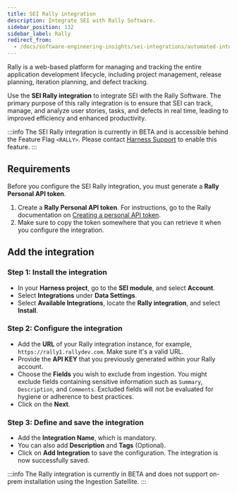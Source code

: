 ```yaml
---
title: SEI Rally integration
description: Integrate SEI with Rally Software.
sidebar_position: 132
sidebar_label: Rally
redirect_from:
  - /docs/software-engineering-insights/sei-integrations/automated-integrations/sei-integration-rally
---
```


Rally is a web-based platform for managing and tracking the entire application development lifecycle, including project management, release planning, iteration planning, and defect tracking.

Use the **SEI Rally integration** to integrate SEI with the Rally Software. The primary purpose of this rally integration is to ensure that SEI can track, manage, and analyze user stories, tasks, and defects in real time, leading to improved efficiency and enhanced productivity.

:::info
The SEI Rally integration is currently in BETA and is accessible behind the Feature Flag `<RALLY>`. Please contact [Harness Support](mailto:support@harness.io) to enable this feature.
:::

## Requirements

Before you configure the SEI Rally integration, you must generate a **Rally Personal API token**.

1. Create a **Rally Personal API token**. For instructions, go to the Rally documentation on [Creating a personal API token](https://rally1.rallydev.com/slm/doc/webservice/).
2. Make sure to copy the token somewhere that you can retrieve it when you configure the integration.

## Add the integration

### Step 1: Install the integration

* In your **Harness project**, go to the **SEI module**, and select **Account**.
* Select **Integrations** under **Data Settings**.
* Select **Available Integrations**, locate the **Rally integration**, and select **Install**.

### Step 2: Configure the integration

* Add the **URL** of your Rally integration instance, for example, `https://rally1.rallydev.com`. Make sure it's a valid URL.
* Provide the **API KEY** that you previously generated within your Rally account.
* Choose the **Fields** you wish to exclude from ingestion. You might exclude fields containing sensitive information such as `Summary`, `Description`, and `Comments`. Excluded fields will not be evaluated for hygiene or adherence to best practices.
* Click on the **Next**.

### Step 3: Define and save the integration

* Add the **Integration Name**, which is mandatory.
* You can also add **Description** and **Tags** (Optional).
* Click on **Add Integration** to save the configuration. The integration is now successfully saved.

:::info
The Rally integration is currently in BETA and does not support on-prem installation using the Ingestion Satellite.
:::
